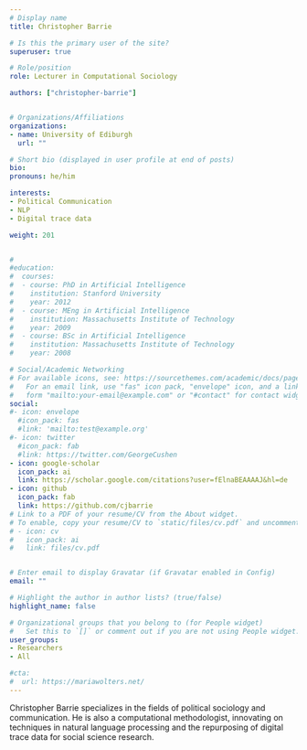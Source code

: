 ```yaml
---
# Display name
title: Christopher Barrie		

# Is this the primary user of the site?
superuser: true  

# Role/position
role: Lecturer in Computational Sociology		

authors: ["christopher-barrie"]


# Organizations/Affiliations
organizations:
- name: University of Ediburgh
  url: ""

# Short bio (displayed in user profile at end of posts)
bio: 
pronouns: he/him

interests:
- Political Communication
- NLP
- Digital trace data

weight: 201


#
#education:
#  courses:
#  - course: PhD in Artificial Intelligence
#    institution: Stanford University
#    year: 2012
#  - course: MEng in Artificial Intelligence
#    institution: Massachusetts Institute of Technology
#    year: 2009
#  - course: BSc in Artificial Intelligence
#    institution: Massachusetts Institute of Technology
#    year: 2008

# Social/Academic Networking
# For available icons, see: https://sourcethemes.com/academic/docs/page-builder/#icons
#   For an email link, use "fas" icon pack, "envelope" icon, and a link in the
#   form "mailto:your-email@example.com" or "#contact" for contact widget.
social:
#- icon: envelope
  #icon_pack: fas
  #link: 'mailto:test@example.org'
#- icon: twitter
  #icon_pack: fab
  #link: https://twitter.com/GeorgeCushen
- icon: google-scholar
  icon_pack: ai
  link: https://scholar.google.com/citations?user=fElnaBEAAAAJ&hl=de
- icon: github
  icon_pack: fab
  link: https://github.com/cjbarrie
# Link to a PDF of your resume/CV from the About widget.
# To enable, copy your resume/CV to `static/files/cv.pdf` and uncomment the lines below.
# - icon: cv
#   icon_pack: ai
#   link: files/cv.pdf


# Enter email to display Gravatar (if Gravatar enabled in Config)
email: ""

# Highlight the author in author lists? (true/false)
highlight_name: false

# Organizational groups that you belong to (for People widget)
#   Set this to `[]` or comment out if you are not using People widget.
user_groups:
- Researchers
- All 

#cta: 
#  url: https://mariawolters.net/
---
```


Christopher Barrie specializes in the fields of political sociology and communication. He is also a computational methodologist, innovating on techniques in natural language processing and the repurposing of digital trace data for social science research.		